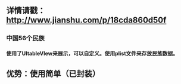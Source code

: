 ## 详情请戳：http://www.jianshu.com/p/18cda860d50f
### 中国56个民族
#### 使用了UItableVIew来展示，可以自定义。使用plist文件来存放民族数据。
## 优势：使用简单（已封装）

